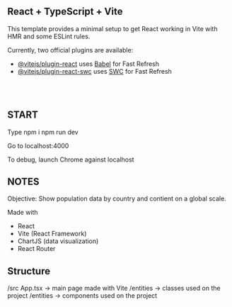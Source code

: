 ## React + TypeScript + Vite

This template provides a minimal setup to get React working in Vite with HMR and some ESLint rules.

Currently, two official plugins are available:

- [@vitejs/plugin-react](https://github.com/vitejs/vite-plugin-react/blob/main/packages/plugin-react/README.md) uses [Babel](https://babeljs.io/) for Fast Refresh
- [@vitejs/plugin-react-swc](https://github.com/vitejs/vite-plugin-react-swc) uses [SWC](https://swc.rs/) for Fast Refresh

<br/><br/>

## START

Type 
npm i
npm run dev

Go to localhost:4000

To debug, launch Chrome against localhost

## NOTES

Objective: Show population data by country and contient on a global scale.

Made with

* React
* Vite (React Framework)
* ChartJS (data visualization)
* React Router

## Structure

/src App.tsx -> main page made with Vite
/entities -> classes used on the project
/entities -> components used on the project

